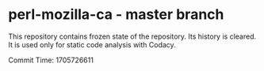 # perl-mozilla-ca - master branch

This repository contains frozen state of the repository.
Its history is cleared. It is used only for static code
analysis with Codacy.

Commit Time: 1705726611
